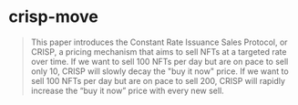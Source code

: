 # crisp-move

> This paper introduces the Constant Rate Issuance Sales Protocol, or CRISP, a pricing mechanism that aims to sell NFTs at a targeted rate over time. If we want to sell 100 NFTs per day but are on pace to sell only 10, CRISP will slowly decay the "buy it now" price. If we want to sell 100 NFTs per day but are on pace to sell 200, CRISP will rapidly increase the “buy it now” price with every new sell.
